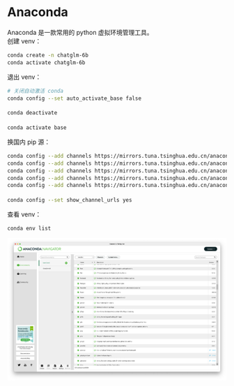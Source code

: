 
# Anaconda
Anaconda 是一款常用的 python 虚拟环境管理工具。<br />创建 venv：
```bash
conda create -n chatglm-6b
conda activate chatglm-6b
```
退出 venv：
```bash
# 关闭自动激活 conda
conda config --set auto_activate_base false

conda deactivate

conda activate base
```
换国内 pip 源：
```bash
conda config --add channels https://mirrors.tuna.tsinghua.edu.cn/anaconda/pkgs/main
conda config --add channels https://mirrors.tuna.tsinghua.edu.cn/anaconda/pkgs/free
conda config --add channels https://mirrors.tuna.tsinghua.edu.cn/anaconda/pkgs/r
conda config --add channels https://mirrors.tuna.tsinghua.edu.cn/anaconda/cloud/conda-forge 
conda config --add channels https://mirrors.tuna.tsinghua.edu.cn/anaconda/cloud/msys2/

conda config --set show_channel_urls yes
```
查看 venv：
```bash
conda env list
```
![image.png](./../assets/1689758880184-b6673119-6a34-49d1-bee1-555ef2a0fd76.png)
